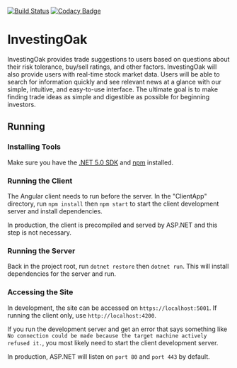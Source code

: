 ﻿[![Build Status](https://travis-ci.com/InvestingOak/InvestingOak.svg?branch=master)](https://travis-ci.com/InvestingOak/InvestingOak)
[![Codacy Badge](https://api.codacy.com/project/badge/Grade/0cda63a48acd40c9b4332b4995e6194b)](https://app.codacy.com/gh/InvestingOak/InvestingOak?utm_source=github.com&utm_medium=referral&utm_content=InvestingOak/InvestingOak&utm_campaign=Badge_Grade)

# InvestingOak

InvestingOak provides trade suggestions to users based on questions about their risk tolerance, 
buy/sell ratings, and other factors. InvestingOak will also provide users with real-time stock 
market data. Users will be able to search for information quickly and see relevant news at a 
glance with our simple, intuitive, and easy-to-use interface. The ultimate goal is to make 
finding trade ideas as simple and digestible as possible for beginning investors.

## Running

### Installing Tools

Make sure you have the [.NET 5.0 SDK](https://dotnet.microsoft.com/download/dotnet/5.0) and 
[npm](https://www.npmjs.com/get-npm) installed.

### Running the Client

The Angular client needs to run before the server. In the "ClientApp" directory, 
run `npm install` then `npm start` to start the client development server and install dependencies.

In production, the client is precompiled and served by ASP.NET and this step is 
not necessary.

### Running the Server

Back in the project root, run `dotnet restore` then `dotnet run`. This will install dependencies for the 
server and run.

### Accessing the Site

In development, the site can be accessed on `https://localhost:5001`. If running the client 
only, use `http://localhost:4200`.

If you run the development server and get an error that says something like 
`No connection could be made because the target machine actively refused it.`, you most 
likely need to start the client development server.

In production, ASP.NET will listen on `port 80` and `port 443` by default.

